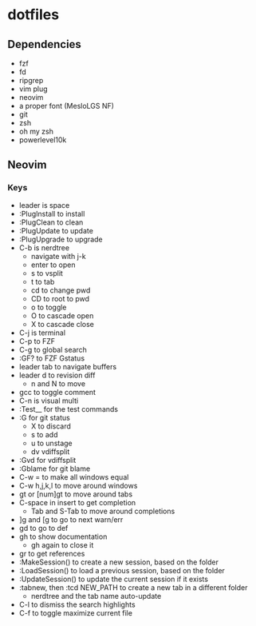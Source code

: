 # dotfiles


## Dependencies

- fzf
- fd
- ripgrep
- vim plug
- neovim
- a proper font (MesloLGS NF)
- git
- zsh
- oh my zsh
- powerlevel10k

## Neovim
### Keys

- leader is space
- :PlugInstall to install
- :PlugClean to clean
- :PlugUpdate to update
- :PlugUpgrade to upgrade
- C-b is nerdtree
  - navigate with j-k
  - enter to open
  - s to vsplit
  - t to tab
  - cd to change pwd
  - CD to root to pwd
  - o to toggle
  - O to cascade open
  - X to cascade close
- C-j is terminal
- C-p to FZF
- C-g to global search
- :GF? to FZF Gstatus
- leader tab to navigate buffers
- leader d to revision diff
  - n and N to move
- gcc to toggle comment
- C-n is visual multi
- :Test__ for the test commands
- :G for git status
  - X to discard
  - s to add
  - u to unstage
  - dv vdiffsplit
- :Gvd for vdiffsplit
- :Gblame for git blame
- C-w = to make all windows equal
- C-w h,j,k,l to move around windows
- gt or [num]gt to move around tabs
- C-space in insert to get completion
  - Tab and S-Tab to move around completions
- ]g and [g to go to next warn/err
- gd to go to def
- gh to show documentation
  - gh again to close it
- gr to get references
- :MakeSession() to create a new session, based on the folder
- :LoadSession() to load a previous session, based on the folder
- :UpdateSession() to update the current session if it exists
- :tabnew, then :tcd NEW_PATH to create a new tab in a different folder
  - nerdtree and the tab name auto-update
- C-l to dismiss the search highlights
- C-f to toggle maximize current file

